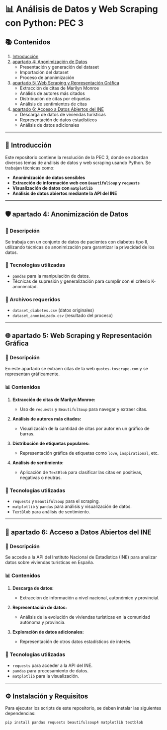 # 📊 Análisis de Datos y Web Scraping con Python: PEC 3

## 📚 Contenidos

1. [Introducción](#introducción)
2. [apartado 4: Anonimización de Datos](#apartado-4-anonimización-de-datos)
   - Presentación y generación del dataset
   - Importación del dataset
   - Proceso de anonimización
3. [apartado 5: Web Scraping y Representación Gráfica](#apartado-5-web-scraping-y-representación-gráfica)
   - Extracción de citas de Marilyn Monroe
   - Análisis de autores más citados
   - Distribución de citas por etiquetas
   - Análisis de sentimientos de citas
4. [apartado 6: Acceso a Datos Abiertos del INE](#apartado-6-acceso-a-datos-abiertos-del-ine)
   - Descarga de datos de viviendas turísticas
   - Representación de datos estadísticos
   - Análisis de datos adicionales

---

## 📝 Introducción

Este repositorio contiene la resolución de la PEC 3, donde se abordan diversos temas de análisis de datos y web scraping usando Python. Se trabajan técnicas como:

- **Anonimización de datos sensibles**
- **Extracción de información web con `BeautifulSoup` y `requests`**
- **Visualización de datos con `matplotlib`**
- **Análisis de datos abiertos mediante la API del INE**

---

## 🛡️ apartado 4: Anonimización de Datos

### 📄 Descripción

Se trabaja con un conjunto de datos de pacientes con diabetes tipo II, utilizando técnicas de anonimización para garantizar la privacidad de los datos.

### 🔧 Tecnologías utilizadas

- `pandas` para la manipulación de datos.
- Técnicas de supresión y generalización para cumplir con el criterio K-anonimidad.

### 📂 Archivos requeridos

- `dataset_diabetes.csv` (datos originales)
- `dataset_anonimizado.csv` (resultado del proceso)

---

## 🌐 apartado 5: Web Scraping y Representación Gráfica

### 📄 Descripción

En este apartado se extraen citas de la web `quotes.toscrape.com` y se representan gráficamente.

### 📊 Contenidos

1. **Extracción de citas de Marilyn Monroe:**  
   - Uso de `requests` y `BeautifulSoup` para navegar y extraer citas.

2. **Análisis de autores más citados:**  
   - Visualización de la cantidad de citas por autor en un gráfico de barras.

3. **Distribución de etiquetas populares:**  
   - Representación gráfica de etiquetas como `love`, `inspirational`, etc.

4. **Análisis de sentimiento:**  
   - Aplicación de `TextBlob` para clasificar las citas en positivas, negativas o neutras.

### 🔧 Tecnologías utilizadas

- `requests` y `BeautifulSoup` para el scraping.
- `matplotlib` y `pandas` para análisis y visualización de datos.
- `TextBlob` para análisis de sentimiento.

---

## 🏡 apartado 6: Acceso a Datos Abiertos del INE

### 📄 Descripción

Se accede a la API del Instituto Nacional de Estadística (INE) para analizar datos sobre viviendas turísticas en España.

### 📊 Contenidos

1. **Descarga de datos:**  
   - Extracción de información a nivel nacional, autonómico y provincial.

2. **Representación de datos:**  
   - Análisis de la evolución de viviendas turísticas en la comunidad autónoma y provincia.

3. **Exploración de datos adicionales:**  
   - Representación de otros datos estadísticos de interés.

### 🔧 Tecnologías utilizadas

- `requests` para acceder a la API del INE.
- `pandas` para procesamiento de datos.
- `matplotlib` para la visualización.

---

## ⚙️ Instalación y Requisitos

Para ejecutar los scripts de este repositorio, se deben instalar las siguientes dependencias:

```bash
pip install pandas requests beautifulsoup4 matplotlib textblob
